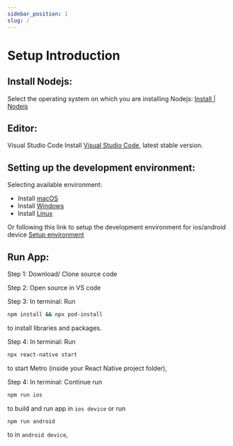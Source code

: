 ```yaml
---
sidebar_position: 1
slug: /
---
```


# Setup Introduction

## Install Nodejs:

Select the operating system on which you are installing Nodejs: [ Install | Nodejs](https://nodejs.org/en/download/)

## Editor:

Visual Studio Code
Install [Visual Studio Code](https://code.visualstudio.com/), latest stable version.

## Setting up the development environment:

Selecting available environment:

- Install [macOS](/docs/setup/macOS)
- Install [Windows](/docs/setup/windows)
- Install [Linux](/docs/setup/linux)

Or following this link to setup the development environment for ios/android device [Setup environment](https://reactnative.dev/docs/environment-setup)

## Run App:

Step 1: Download/ Clone source code

Step 2: Open source in VS code

Step 3: In terminal: Run

```bash
npm install && npx pod-install
```

to install libraries and packages.

Step 4: In terminal: Run

```bash
npx react-native start
```

to start Metro (inside your React Native project folder),

Step 4: In terminal: Continue run

```bash
npm run ios
```

to build and run app in `ios device` or run

```bash
npm run android
```

to in `android device`,
